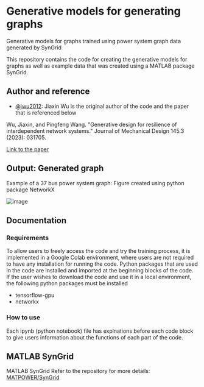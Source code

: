 # Generative models for generating graphs

Generative models for graphs trained using power system graph data generated by SynGrid

This repository contains the code for creating the generative models for graphs as well as example data that was created using a MATLAB package SynGrid.

## Author and reference

- [@jwu2012](https://www.github.com/jwu2012): Jiaxin Wu is the original author of the code and the paper that is referenced below
  
Wu, Jiaxin, and Pingfeng Wang. "Generative design for resilience of interdependent network systems." Journal of Mechanical Design 145.3 (2023): 031705.

[Link to the paper](https://doi.org/10.1115/1.4056078)

## Output: Generated graph
Example of a 37 bus power system graph:
Figure created using python package NetworkX

![image](https://github.com/ibchung72/generative_graph/assets/119267318/e1fde51a-9db0-47de-851b-cfcd198f173e)

## Documentation
### Requirements
To allow users to freely access the code and try the training process, it is implemented in a Google Colab environment, where users are not required to have any installation for running the code. 
Python packages that are used in the code are installed and imported at the beginning blocks of the code.
If the user wishes to download the code and use it in a local environment, the following python packages must be installed
- tensorflow-gpu
- networkx

### How to use
Each ipynb (python notebook) file has explnations before each code block to give users information about the functions of each part of the code.

## MATLAB SynGrid
MATLAB SynGrid 
Refer to the repository for more details: [MATPOWER/SynGrid](https://github.com/MATPOWER/mx-syngrid)
